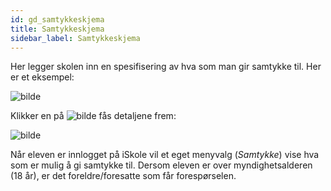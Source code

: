 ```yaml
---
id: gd_samtykkeskjema
title: Samtykkeskjema
sidebar_label: Samtykkeskjema
---
```



Her legger skolen inn en spesifisering av hva som man gir samtykke til. Her er et eksempel:

![bilde](https://user-images.githubusercontent.com/80097133/194519013-83810042-7499-48ea-bc2b-8d03a769feda.png)

Klikker en på ![bilde](https://user-images.githubusercontent.com/80097133/194519572-fb80ce09-5c8d-4813-ab5f-edc85cc2ff16.png)
 fås detaljene frem:
 
 ![bilde](https://user-images.githubusercontent.com/80097133/194519821-d22ba397-6663-4dc8-b41c-d97e04032729.png)

 Når eleven er innlogget på iSkole vil et eget menyvalg (_Samtykke_) vise hva som er mulig å gi samtykke til.
 Dersom eleven er over myndighetsalderen (18 år), er det foreldre/foresatte som får forespørselen.
